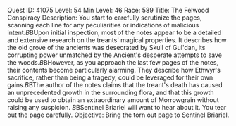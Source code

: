 Quest ID: 41075
Level: 54
Min Level: 46
Race: 589
Title: The Felwood Conspiracy
Description: You start to carefully scrutinize the pages, scanning each line for any peculiarities or indications of malicious intent.$B$BUpon initial inspection, most of the notes appear to be a detailed and extensive research on the treants' magical properties. It describes how the old grove of the ancients was desecrated by Skull of Gul'dan, its corrupting power unmatched by the Ancient's desperate attempts to save the woods.$B$BHowever, as you approach the last few pages of the notes, their contents become particularly alarming. They describe how Ethwyr's sacrifice, rather than being a tragedy, could be leveraged for their own gains.$B$BThe author of the notes claims that the treant's death has caused an unprecedented growth in the surrounding flora, and that this growth could be used to obtain an extraordinary amount of Morrowgrain without raising any suspicion. $B$BSentinel Briariel will want to hear about it. You tear out the page carefully.
Objective: Bring the torn out page to Sentinel Briariel.
